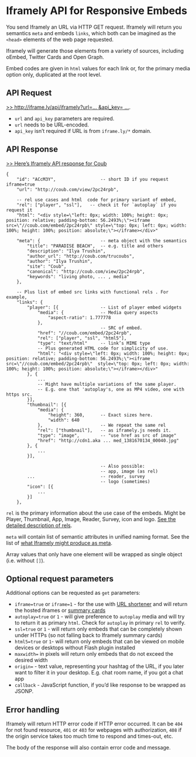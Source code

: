 # Iframely API for Responsive Embeds

You send Iframely an URL via HTTP GET request. Iframely will return you semantics `meta` and embeds `links`, which both can be imagined as the `<head>` elements of the web page requested. 

Iframely will generate those elements from a variety of sources, including oEmbed, Twitter Cards and Open Graph. 

Embed codes are given in `html` values for each link or, for the primary media option only, duplicated at the root level. 

## API Request

[>> http://iframe.ly/api/iframely?url=… &api_key= …](http://iframe.ly/api/iframely?url=http://iframe.ly/ACcM3Y).

 - `url` and `api_key` parameters are required. 
 - `url` needs to be URL-encoded.
 - `api_key` isn’t required if URL is from `iframe.ly/*` domain. 

## API Response

[>> Here’s Iframely API response for Coub](http://iframe.ly/api/iframely?url=http://iframe.ly/ACcM3Y)


    {
        "id": "ACcM3Y",                 -- short ID if you request iframe=true
        "url": "http://coub.com/view/2pc24rpb",

		-- rel use cases and html  code for primary variant of embed,
		"rel": ["player", "ssl"],	-- check it for `autoplay` if you request it
		"html": "<div style=\"left: 0px; width: 100%; height: 0px; position: relative; padding-bottom: 56.2493%;\"><iframe src=\"//coub.com/embed/2pc24rpb\" style=\"top: 0px; left: 0px; width: 100%; height: 100%; position: absolute;\"></iframe></div>"

        "meta": {                       -- meta object with the semantics
            "title": "PARADISE BEACH",  -- e.g. title and others
            "description": "Ilya Trushin",
            "author_url": "http://coub.com/trucoubs",
            "author": "Ilya Trushin",
            "site": "Coub",
            "canonical": "http://coub.com/view/2pc24rpb",
            "keywords": "living photo, ... , media"        
        },

        -- Plus list of embed src links with functional rels . For example,
        "links": {
            "player": [{                -- List of player embed widgets
                "media": {              -- Media query aspects
                    "aspect-ratio": 1.777778
                },
                                        -- SRC of embed.
                "href": "//coub.com/embed/2pc24rpb",
                "rel": ["player", "ssl", "html5"],
                "type": "text/html"     -- link’s MIME type
                -- Plus generated HTML code for simplicity of use.
                "html": "<div style=\"left: 0px; width: 100%; height: 0px; position: relative; padding-bottom: 56.2493%;\"><iframe src=\"//coub.com/embed/2pc24rpb\"  style=\"top: 0px; left: 0px; width: 100%; height: 100%; position: absolute;\"></iframe></div>"
            }, {
                ... 
                -- Might have multiple variations of the same player. 
                -- E.g. one that 'autoplay's, one as MP4 video, one with https src.
            }],
            "thumbnail": [{
                "media": {
                    "height": 360,      -- Exact sizes here. 
                    "width": 640
                },                      -- We repeat the same rel
                "rel": ["thumbnail"],   -- as iframely.js needs it.
                "type": "image",        -- "use href as src of image"
                "href": "http://cdn1.aka ... med_1381670134_00040.jpg"
            }, {
                ...
            }],

                                   		-- Also possible:
                                        -- app, image (as rel)
            ...                         -- reader, survey
                                        -- logo (sometimes)
            "icon": [{
                ...
            }]
        },


`rel` is the primary information about the use case of the embeds. 
Might be Player, Thumbnail, App, Image, Reader, Survey, icon and logo. [See the detailed description of rels](https://iframely.com/docs/rels). 

`meta` will contain list of semantic attributes in unified naming format. 
See the list of [what Iframely might produce as meta](https://iframely.com/docs/meta).

Array values that only have one element will be wrapped as single object (i.e. without `[]`).


## Optional request parameters

Additional options can be requested as `get` parameters:

 - `iframe=true` or `iframe=1` - for the use with [URL shortener](https://iframely.com/docs/url-shortener) and will return the hosted iframes or [summary cards](https://iframely.com/docs)
 - `autoplay=true` or `1` - will give preference to `autoplay` media and will try to return it as primary `html`. Check for `autoplay` in primary `rel` to verify.
 - `ssl=true` or `1` - will return only embeds that can be completely shown under HTTPs (so not falling back to Iframely summary cards)
 - `html5=true` or `1`- will return only embeds that can be viewed on mobile devices or desktops without Flash plugin installed
 - `maxwidth=` in pixels will return only embeds that do not exceed the desired width
 - `origin=` - text value, representing your hashtag of the URL, if you later want to filter it in your desktop. E.g. chat room name, if you got a chat app
 - `callback` - JavaScript function, if you’d like response to be wrapped as JSONP.

## Error handling

Iframely will return HTTP error code if HTTP error occurred. It can be `404` for not found resource, `401` or `403` for webpages with authorization, `408` if the origin service takes too much time to respond and times-out, etc. 

The body of the response will also contain error code and message.